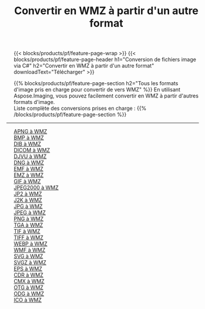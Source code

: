 ﻿---
title: Convertir en WMZ à partir d'un autre format 
weight: 3920
url: /fr/net/conversion/to/wmz 
lang: fr
langdirlevel: 2
locales: zh-hans,ja,it,ru,de,es,fr,nl,id,lt,pl,pt,vi,tr,ko,zh-hant,ar,hi,th,sv,cs,uk,he
description: En utilisant Aspose.Imaging, vous pouvez facilement convertir en WMZ à partir d'un autre format
---

{{< blocks/products/pf/feature-page-wrap >}}
{{< blocks/products/pf/feature-page-header h1="Conversion de fichiers image via C#" h2="Convertir en WMZ à partir d'un autre format" downloadText="Télécharger" >}}


{{% blocks/products/pf/feature-page-section  h2="Tous les formats d'image pris en charge pour convertir de vers WMZ" %}}
En utilisant Aspose.Imaging, vous pouvez facilement convertir en WMZ à partir d'autres formats d'image.
<br/>
Liste complète des conversions prises en charge :
{{% /blocks/products/pf/feature-page-section %}}
<div class="container-fluid productfamilypage bg-gray">
    <div class="convertypes bg-gray agp-content section">
        <div class="container">
		<hr style="margin-left:-20px;"/>
		<div class="row other-converters">
		    <div class='col-md-2 other-converter remove-lp remove-rp'><a href="/imaging/fr/net/conversion/apng-to-wmz" >APNG à WMZ</a></div>
<div class='col-md-2 other-converter remove-lp remove-rp'><a href="/imaging/fr/net/conversion/bmp-to-wmz" >BMP à WMZ</a></div>
<div class='col-md-2 other-converter remove-lp remove-rp'><a href="/imaging/fr/net/conversion/dib-to-wmz" >DIB à WMZ</a></div>
<div class='col-md-2 other-converter remove-lp remove-rp'><a href="/imaging/fr/net/conversion/dicom-to-wmz" >DICOM à WMZ</a></div>
<div class='col-md-2 other-converter remove-lp remove-rp'><a href="/imaging/fr/net/conversion/djvu-to-wmz" >DJVU à WMZ</a></div>
<div class='col-md-2 other-converter remove-lp remove-rp'><a href="/imaging/fr/net/conversion/dng-to-wmz" >DNG à WMZ</a></div>
<div class='col-md-2 other-converter remove-lp remove-rp'><a href="/imaging/fr/net/conversion/emf-to-wmz" >EMF à WMZ</a></div>
<div class='col-md-2 other-converter remove-lp remove-rp'><a href="/imaging/fr/net/conversion/emz-to-wmz" >EMZ à WMZ</a></div>
<div class='col-md-2 other-converter remove-lp remove-rp'><a href="/imaging/fr/net/conversion/gif-to-wmz" >GIF à WMZ</a></div>
<div class='col-md-2 other-converter remove-lp remove-rp'><a href="/imaging/fr/net/conversion/jpeg2000-to-wmz" >JPEG2000 à WMZ</a></div>
<div class='col-md-2 other-converter remove-lp remove-rp'><a href="/imaging/fr/net/conversion/jp2-to-wmz" >JP2 à WMZ</a></div>
<div class='col-md-2 other-converter remove-lp remove-rp'><a href="/imaging/fr/net/conversion/j2k-to-wmz" >J2K à WMZ</a></div>
<div class='col-md-2 other-converter remove-lp remove-rp'><a href="/imaging/fr/net/conversion/jpg-to-wmz" >JPG à WMZ</a></div>
<div class='col-md-2 other-converter remove-lp remove-rp'><a href="/imaging/fr/net/conversion/jpeg-to-wmz" >JPEG à WMZ</a></div>
<div class='col-md-2 other-converter remove-lp remove-rp'><a href="/imaging/fr/net/conversion/png-to-wmz" >PNG à WMZ</a></div>
<div class='col-md-2 other-converter remove-lp remove-rp'><a href="/imaging/fr/net/conversion/tga-to-wmz" >TGA à WMZ</a></div>
<div class='col-md-2 other-converter remove-lp remove-rp'><a href="/imaging/fr/net/conversion/tif-to-wmz" >TIF à WMZ</a></div>
<div class='col-md-2 other-converter remove-lp remove-rp'><a href="/imaging/fr/net/conversion/tiff-to-wmz" >TIFF à WMZ</a></div>
<div class='col-md-2 other-converter remove-lp remove-rp'><a href="/imaging/fr/net/conversion/webp-to-wmz" >WEBP à WMZ</a></div>
<div class='col-md-2 other-converter remove-lp remove-rp'><a href="/imaging/fr/net/conversion/wmf-to-wmz" >WMF à WMZ</a></div>
<div class='col-md-2 other-converter remove-lp remove-rp'><a href="/imaging/fr/net/conversion/svg-to-wmz" >SVG à WMZ</a></div>
<div class='col-md-2 other-converter remove-lp remove-rp'><a href="/imaging/fr/net/conversion/svgz-to-wmz" >SVGZ à WMZ</a></div>
<div class='col-md-2 other-converter remove-lp remove-rp'><a href="/imaging/fr/net/conversion/eps-to-wmz" >EPS à WMZ</a></div>
<div class='col-md-2 other-converter remove-lp remove-rp'><a href="/imaging/fr/net/conversion/cdr-to-wmz" >CDR à WMZ</a></div>
<div class='col-md-2 other-converter remove-lp remove-rp'><a href="/imaging/fr/net/conversion/cmx-to-wmz" >CMX à WMZ</a></div>
<div class='col-md-2 other-converter remove-lp remove-rp'><a href="/imaging/fr/net/conversion/otg-to-wmz" >OTG à WMZ</a></div>
<div class='col-md-2 other-converter remove-lp remove-rp'><a href="/imaging/fr/net/conversion/odg-to-wmz" >ODG à WMZ</a></div>
<div class='col-md-2 other-converter remove-lp remove-rp'><a href="/imaging/fr/net/conversion/ico-to-wmz" >ICO à WMZ</a></div>
                </div>
        </div>
    </div>
</div>
<br/>

